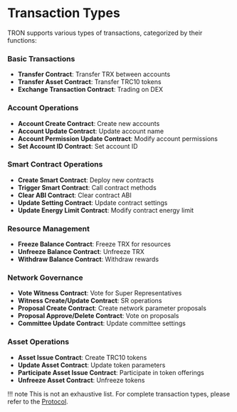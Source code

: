 # Transaction Types

TRON supports various types of transactions, categorized by their functions:

### Basic Transactions
- **Transfer Contract**: Transfer TRX between accounts
- **Transfer Asset Contract**: Transfer TRC10 tokens
- **Exchange Transaction Contract**: Trading on DEX

### Account Operations
- **Account Create Contract**: Create new accounts
- **Account Update Contract**: Update account name
- **Account Permission Update Contract**: Modify account permissions
- **Set Account ID Contract**: Set account ID

### Smart Contract Operations
- **Create Smart Contract**: Deploy new contracts
- **Trigger Smart Contract**: Call contract methods
- **Clear ABI Contract**: Clear contract ABI
- **Update Setting Contract**: Update contract settings
- **Update Energy Limit Contract**: Modify contract energy limit

### Resource Management
- **Freeze Balance Contract**: Freeze TRX for resources
- **Unfreeze Balance Contract**: Unfreeze TRX
- **Withdraw Balance Contract**: Withdraw rewards

### Network Governance
- **Vote Witness Contract**: Vote for Super Representatives
- **Witness Create/Update Contract**: SR operations
- **Proposal Create Contract**: Create network parameter proposals
- **Proposal Approve/Delete Contract**: Vote on proposals
- **Committee Update Contract**: Update committee settings

### Asset Operations
- **Asset Issue Contract**: Create TRC10 tokens
- **Update Asset Contract**: Update token parameters
- **Participate Asset Issue Contract**: Participate in token offerings
- **Unfreeze Asset Contract**: Unfreeze tokens

!!! note
    This is not an exhaustive list. For complete transaction types, please refer to the [Protocol](https://github.com/tronprotocol/protocol/blob/master/core/contract/common.proto).
